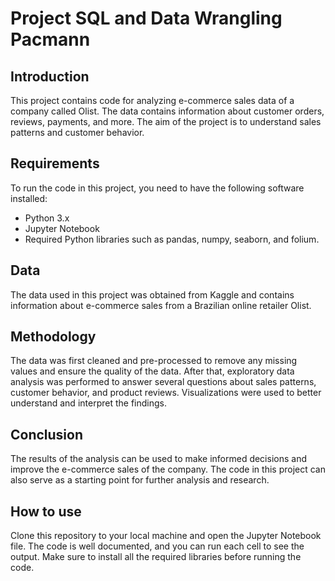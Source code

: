 # Project SQL and Data Wrangling Pacmann

## Introduction

This project contains code for analyzing e-commerce sales data of a company called Olist. The data contains information about customer orders, reviews, payments, and more. The aim of the project is to understand sales patterns and customer behavior.

## Requirements

To run the code in this project, you need to have the following software installed:

- Python 3.x
- Jupyter Notebook
- Required Python libraries such as pandas, numpy, seaborn, and folium.

## Data

The data used in this project was obtained from Kaggle and contains information about e-commerce sales from a Brazilian online retailer Olist.

## Methodology

The data was first cleaned and pre-processed to remove any missing values and ensure the quality of the data. After that, exploratory data analysis was performed to answer several questions about sales patterns, customer behavior, and product reviews. Visualizations were used to better understand and interpret the findings.

## Conclusion

The results of the analysis can be used to make informed decisions and improve the e-commerce sales of the company. The code in this project can also serve as a starting point for further analysis and research.

## How to use

Clone this repository to your local machine and open the Jupyter Notebook file. The code is well documented, and you can run each cell to see the output. Make sure to install all the required libraries before running the code.